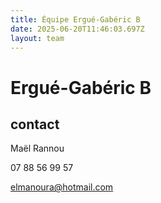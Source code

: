 ```yaml
---
title: Équipe Ergué-Gabéric B
date: 2025-06-20T11:46:03.697Z
layout: team
---
```


# Ergué-Gabéric B



## contact 

Maël Rannou

07 88 56 99 57

elmanoura@hotmail.com

